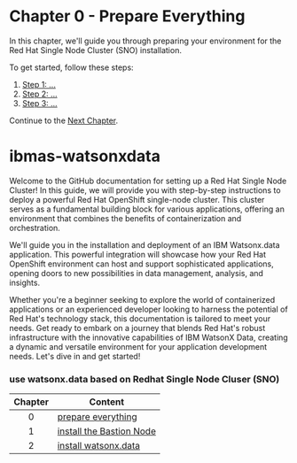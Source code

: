# Chapter 0 - Prepare Everything

In this chapter, we'll guide you through preparing your environment for the Red Hat Single Node Cluster (SNO) installation.

To get started, follow these steps:

1. [Step 1: ...](./1.%20prepare/step1.md)
2. [Step 2: ...](./1.%20prepare/step2.md)
3. [Step 3: ...](./1.%20prepare/step3.md)

Continue to the [Next Chapter](./2.%20Install%20Bastion%20Nodes/README.md).

# ibmas-watsonxdata

Welcome to the GitHub documentation for setting up a Red Hat Single Node Cluster! 
In this guide, we will provide you with step-by-step instructions to deploy a powerful Red Hat OpenShift single-node cluster. This cluster serves as a fundamental building block for various applications, offering an environment that combines the benefits of containerization and orchestration.

We'll guide you in the installation and deployment of an IBM Watsonx.data application. This powerful integration will showcase how your Red Hat OpenShift environment can host and support sophisticated applications, opening doors to new possibilities in data management, analysis, and insights.

Whether you're a beginner seeking to explore the world of containerized applications or an experienced developer looking to harness the potential of Red Hat's technology stack, this documentation is tailored to meet your needs. Get ready to embark on a journey that blends Red Hat's robust infrastructure with the innovative capabilities of IBM WatsonX Data, creating a dynamic and versatile environment for your application development needs. Let's dive in and get started!

### use watsonx.data based on Redhat Single Node Cluser (SNO)

| Chapter   | Content                                                   
| :--------:|-----------------------------------------------------------|
| 0         | [prepare everything ](./1.%20prepare/README.md)|
| 1         | [install the Bastion Node](./2.%20Install%20Bastion%20Nodes/README.md) |
| 2         | [install watsonx.data](./3.%20Install%20watsonx.data/README.md)  |




